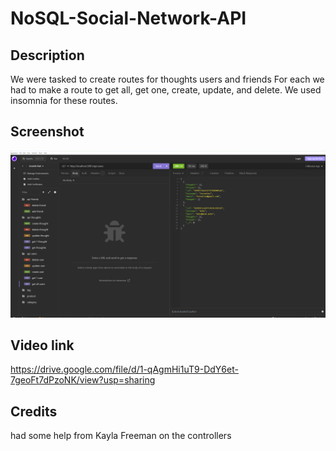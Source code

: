 # NoSQL-Social-Network-API

## Description
We were tasked to create routes for thoughts users and friends For each we had to make a route to get all, get one, create, update, and delete. We used insomnia for these routes.

## Screenshot 
![alt text](./images/insomnia%20ss.png "Insomnia Route Screenshot!")

## Video link
https://drive.google.com/file/d/1-qAgmHi1uT9-DdY6et-7geoFt7dPzoNK/view?usp=sharing


## Credits
had some help from Kayla Freeman on the controllers